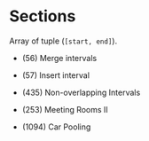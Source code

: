# Sections
Array of tuple (`[start, end]`).

- (56) Merge intervals
- (57) Insert interval
- (435) Non-overlapping Intervals

- (253) Meeting Rooms II
- (1094) Car Pooling